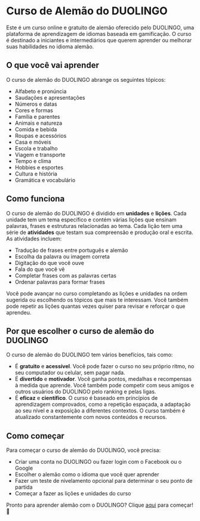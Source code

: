 # Curso de Alemão do DUOLINGO

Este é um curso online e gratuito de alemão oferecido pelo DUOLINGO, uma plataforma de aprendizagem de idiomas baseada em gamificação. O curso é destinado a iniciantes e intermediários que querem aprender ou melhorar suas habilidades no idioma alemão.

## O que você vai aprender

O curso de alemão do DUOLINGO abrange os seguintes tópicos:

- Alfabeto e pronúncia
- Saudações e apresentações
- Números e datas
- Cores e formas
- Família e parentes
- Animais e natureza
- Comida e bebida
- Roupas e acessórios
- Casa e móveis
- Escola e trabalho
- Viagem e transporte
- Tempo e clima
- Hobbies e esportes
- Cultura e história
- Gramática e vocabulário

## Como funciona

O curso de alemão do DUOLINGO é dividido em **unidades** e **lições**. Cada unidade tem um tema específico e contém várias lições que ensinam palavras, frases e estruturas relacionadas ao tema. Cada lição tem uma série de **atividades** que testam sua compreensão e produção oral e escrita. As atividades incluem:

- Tradução de frases entre português e alemão
- Escolha da palavra ou imagem correta
- Digitação do que você ouve
- Fala do que você vê
- Completar frases com as palavras certas
- Ordenar palavras para formar frases

Você pode avançar no curso completando as lições e unidades na ordem sugerida ou escolhendo os tópicos que mais te interessam. Você também pode repetir as lições quantas vezes quiser para revisar e reforçar o que aprendeu.

## Por que escolher o curso de alemão do DUOLINGO

O curso de alemão do DUOLINGO tem vários benefícios, tais como:

- É **gratuito** e **acessível**. Você pode fazer o curso no seu próprio ritmo, no seu computador ou celular, sem pagar nada.
- É **divertido** e **motivador**. Você ganha pontos, medalhas e recompensas à medida que aprende. Você também pode competir com seus amigos e outros usuários do DUOLINGO pelo ranking e pelas ligas.
- É **eficaz** e **científico**. O curso é baseado em princípios de aprendizagem comprovados, como a repetição espaçada, a adaptação ao seu nível e a exposição a diferentes contextos. O curso também é atualizado constantemente com novos conteúdos e recursos.

## Como começar

Para começar o curso de alemão do DUOLINGO, você precisa:

- Criar uma conta no DUOLINGO ou fazer login com o Facebook ou o Google
- Escolher o alemão como o idioma que você quer aprender
- Fazer um teste de nivelamento opcional para determinar o seu ponto de partida
- Começar a fazer as lições e unidades do curso

Pronto para aprender alemão com o DUOLINGO? Clique [aqui](https://www.duolingo.com/course/de/pt/Aprenda-Alem%C3%A3o) para começar! 🚀
